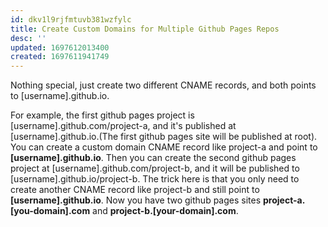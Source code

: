```yaml
---
id: dkv1l9rjfmtuvb381wzfylc
title: Create Custom Domains for Multiple Github Pages Repos
desc: ''
updated: 1697612013400
created: 1697611941749
---
```

Nothing special, just create two different CNAME records, and both points to [username].github.io.

For example, the first github pages project is [username].github.com/project-a, and it's published at [username].github.io.(The first github pages site will be published at root). You can create a custom domain CNAME record like project-a and point to **[username].github.io**. Then you can create the second github pages project at [username].github.com/project-b, and it will be published to [username].github.io/project-b. The trick here is that you only need to create another CNAME record like project-b and still point to **[username].github.io**. Now you have two github pages sites **project-a.[you-domain].com** and **project-b.[your-domain].com**.
